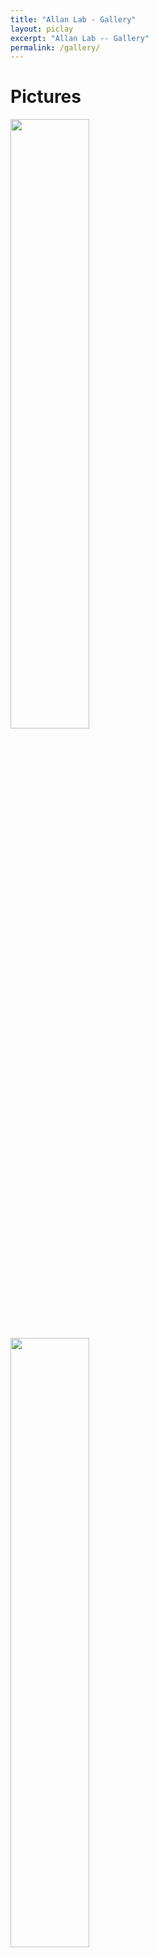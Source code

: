 ```yaml
---
title: "Allan Lab - Gallery"
layout: piclay
excerpt: "Allan Lab -- Gallery"
permalink: /gallery/
---
```


# Pictures
<div class="row">
<div class="col-sm-6 clearfix">
<img src="{{ site.url }}{{ site.baseurl }}/images/slider7001400/cake_web.jpg" width="50%">
</div>
  <div class="col-sm-6 clearfix">
<img src="{{ site.url }}{{ site.baseurl }}/images/slider7001400/cake_web.jpg" width="50%">
</div>
</div>
